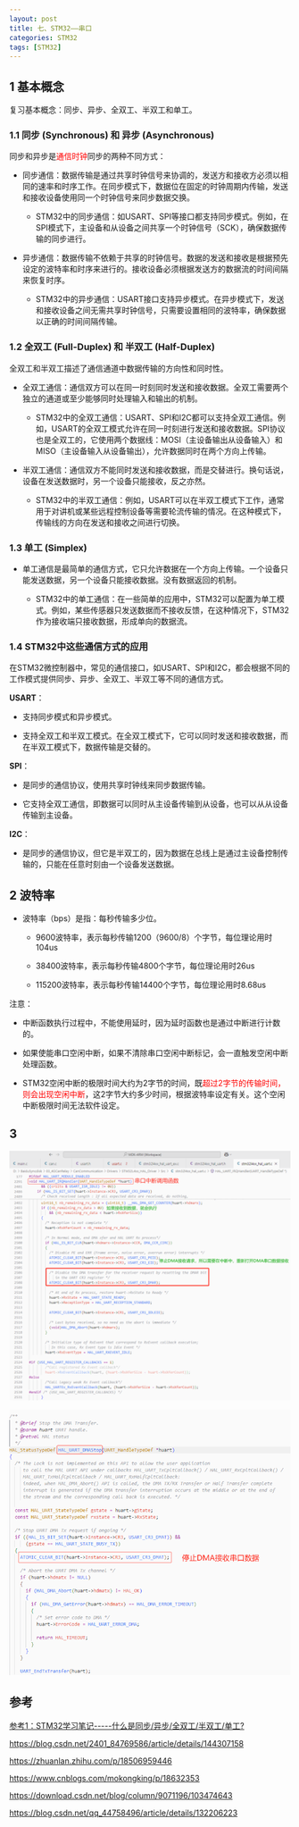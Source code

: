 ```yaml
---
layout: post
title: 七、STM32——串口
categories: STM32
tags: [STM32]
---
```


## 1 基本概念

复习基本概念：同步、异步、全双工、半双工和单工。

### 1.1 同步 (Synchronous) 和 异步 (Asynchronous)

同步和异步是<font color="red">通信时钟</font>同步的两种不同方式：

- 同步通信：数据传输是通过共享时钟信号来协调的，发送方和接收方必须以相同的速率和时序工作。在同步模式下，数据位在固定的时钟周期内传输，发送和接收设备使用同一个时钟信号来同步数据交换。

  - STM32中的同步通信：如USART、SPI等接口都支持同步模式。例如，在SPI模式下，主设备和从设备之间共享一个时钟信号（SCK），确保数据传输的同步进行。

- 异步通信：数据传输不依赖于共享的时钟信号。数据的发送和接收是根据预先设定的波特率和时序来进行的。接收设备必须根据发送方的数据流的时间间隔来恢复时序。

  - STM32中的异步通信：USART接口支持异步模式。在异步模式下，发送和接收设备之间无需共享时钟信号，只需要设置相同的波特率，确保数据以正确的时间间隔传输。

### 1.2 全双工 (Full-Duplex) 和 半双工 (Half-Duplex)

全双工和半双工描述了通信通道中数据传输的方向性和同时性。

- 全双工通信：通信双方可以在同一时刻同时发送和接收数据。全双工需要两个独立的通道或至少能够同时处理输入和输出的机制。

  - STM32中的全双工通信：USART、SPI和I2C都可以支持全双工通信。例如，USART的全双工模式允许在同一时刻进行发送和接收数据。SPI协议也是全双工的，它使用两个数据线：MOSI（主设备输出从设备输入）和MISO（主设备输入从设备输出），允许数据同时在两个方向上传输。

- 半双工通信：通信双方不能同时发送和接收数据，而是交替进行。换句话说，设备在发送数据时，另一个设备只能接收，反之亦然。

  - STM32中的半双工通信：例如，USART可以在半双工模式下工作，通常用于对讲机或某些远程控制设备等需要轮流传输的情况。在这种模式下，传输线的方向在发送和接收之间进行切换。

### 1.3 单工 (Simplex)

- 单工通信是最简单的通信方式，它只允许数据在一个方向上传输。一个设备只能发送数据，另一个设备只能接收数据。没有数据返回的机制。

  - STM32中的单工通信：在一些简单的应用中，STM32可以配置为单工模式。例如，某些传感器只发送数据而不接收反馈，在这种情况下，STM32作为接收端只接收数据，形成单向的数据流。

### 1.4 STM32中这些通信方式的应用

在STM32微控制器中，常见的通信接口，如USART、SPI和I2C，都会根据不同的工作模式提供同步、异步、全双工、半双工等不同的通信方式。

**USART**：

- 支持同步模式和异步模式。

- 支持全双工和半双工模式。在全双工模式下，它可以同时发送和接收数据，而在半双工模式下，数据传输是交替的。

**SPI**：

- 是同步的通信协议，使用共享时钟线来同步数据传输。

- 它支持全双工通信，即数据可以同时从主设备传输到从设备，也可以从从设备传输到主设备。

**I2C**：

- 是同步的通信协议，但它是半双工的，因为数据在总线上是通过主设备控制传输的，只能在任意时刻由一个设备发送数据。


## 2 波特率

- 波特率（bps）是指：每秒传输多少位。

  - 9600波特率，表示每秒传输1200（9600/8）个字节，每位理论用时104us

  - 38400波特率，表示每秒传输4800个字节，每位理论用时26us
  
  - 115200波特率，表示每秒传输14400个字节，每位理论用时8.68us

注意：

- 中断函数执行过程中，不能使用延时，因为延时函数也是通过中断进行计数的。

- 如果使能串口空闲中断，如果不清除串口空闲中断标记，会一直触发空闲中断处理函数。

- STM32空闲中断的极限时间大约为2字节的时间，既<font color="red">超过2字节的传输时间，则会出现空闲中断</font>，这2字节大约多少时间，根据波特率设定有关。这个空闲中断极限时间无法软件设定。

## 3 

![alt text](./uart_imge_bak/image.png)

![alt text](./uart_imge_bak/image-1.png)

## 参考

[参考1：STM32学习笔记-----什么是同步/异步/全双工/半双工/单工?](https://blog.csdn.net/m0_63903713/article/details/143901163)



https://blog.csdn.net/2401_84769586/article/details/144307158

https://zhuanlan.zhihu.com/p/18506959446

https://www.cnblogs.com/mokongking/p/18632353

https://download.csdn.net/blog/column/9071196/103474643

https://blog.csdn.net/qq_44758496/article/details/132206223

